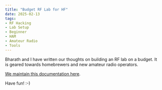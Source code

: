 ```yaml
---
title: "Budget RF Lab for HF"
date: 2025-02-13
tags:
- RF Hacking
- Lab Setup
- Beginner
- HAM
- Amateur Radio
- Tools
---
```


Bharath and I have written our thoughts on building an RF lab on a budget. It is geared towards homebrewers and new amateur radio operators.

[We maintain this documentation here](https://github.com/kholia/Budget-RF-Lab/blob/master/README.md).

Have fun! :-)
